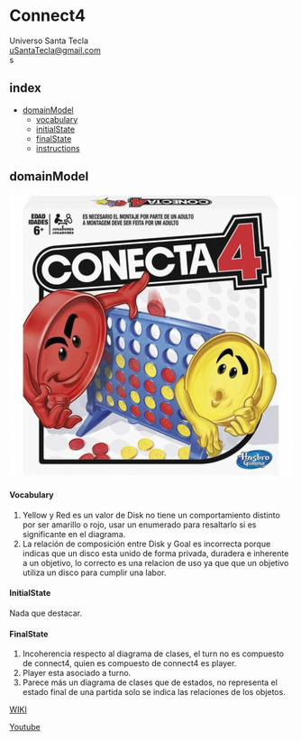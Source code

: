 # Connect4
Universo Santa Tecla  
[uSantaTecla@gmail.com](mailto:uSantaTecla@gmail.com)  
s
## index

* [domainModel](#domainModel)  
    * [vocabulary](#vocabulary)  
    * [initialState](#initialState)  
    * [finalState](#finalState)
    * [instructions](#instructions)  
## domainModel  
  
![Connect4](../criticaSemanaAnterior/docs/images/conecta4.jpg) 

#### Vocabulary

1. Yellow y Red es un valor de Disk no tiene un comportamiento distinto por ser amarillo o rojo, usar un enumerado para resaltarlo si es significante en el diagrama.
2. La relación de composición entre Disk y Goal es incorrecta porque indicas que un disco esta unido de forma privada, duradera e inherente a un objetivo, lo correcto es una relacion de uso ya que que un objetivo utiliza un disco para cumplir una labor.

#### InitialState

Nada que destacar.

#### FinalState

1. Incoherencia respecto al diagrama de clases, el turn no es compuesto de connect4, quien es compuesto de connect4 es player.
2. Player esta asociado a turno.
3. Parece más un diagrama de clases que de estados, no representa el estado final de una partida solo se indica las relaciones de los objetos.


[WIKI](https://es.wikipedia.org/wiki/Solitario_de_cartas)

[Youtube](https://www.youtube.com/watch?v=yjgQXcFVBQY)





  
